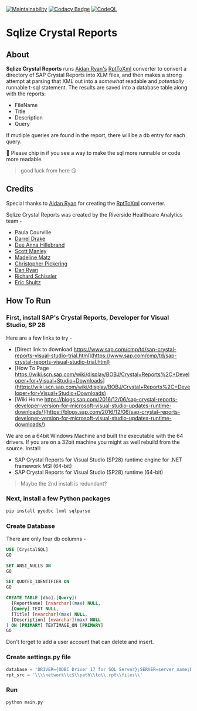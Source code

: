 [![Maintainability](https://api.codeclimate.com/v1/badges/a325744e35ae6c5ec9b5/maintainability)](https://codeclimate.com/github/Riverside-Healthcare/Sqlize-Crystal-Reports/maintainability)
[![Codacy Badge](https://app.codacy.com/project/badge/Grade/cc6a57cbb8f74e5caa103abc1316e904)](https://www.codacy.com/gh/Riverside-Healthcare/Sqlize-Crystal-Reports/dashboard?utm_source=github.com&amp;utm_medium=referral&amp;utm_content=Riverside-Healthcare/Sqlize-Crystal-Reports&amp;utm_campaign=Badge_Grade)
[![CodeQL](https://github.com/Riverside-Healthcare/Sqlize-Crystal-Reports/actions/workflows/codeql-analysis.yml/badge.svg)](https://github.com/Riverside-Healthcare/Sqlize-Crystal-Reports/actions/workflows/codeql-analysis.yml)

# Sqlize Crystal Reports

## About

**Sqlize Crystal Reports** runs [Aidan Ryan's](https://github.com/ajryan) [RptToXml](https://github.com/ajryan/RptToXml) converter to convert a directory of SAP Crystal Reports into XLM files, and then makes a strong attempt at parsing that XML out into a *somewhat* readable and *potentially* runnable t-sql statement. The results are saved into a database table along with the reports:

  * FileName
  * Title
  * Description
  * Query

If mutliple queries are found in the report, there will be a db entry for each query.

:construction_worker: Please chip in if you see a way to make the sql more runnable or code more readable.

 > good luck from here :smirk:

## Credits

Special thanks to [Aidan Ryan](https://github.com/ajryan) for creating the [RptToXml](https://github.com/ajryan/RptToXml) converter.

Sqlize Crystal Reports was created by the Riverside Healthcare Analytics team -

  * Paula Courville
  * [Darrel Drake](https://www.linkedin.com/in/darrel-drake-57562529)
  * [Dee Anna Hillebrand](https://github.com/DHillebrand2016)
  * [Scott Manley](https://github.com/Scott-Manley)
  * [Madeline Matz](mailto:mmatz@RHC.net)
  * [Christopher Pickering](https://github.com/christopherpickering)
  * [Dan Ryan](https://github.com/danryan1011)
  * [Richard Schissler](https://github.com/schiss152)
  * [Eric Shultz](https://github.com/eshultz)

## How To Run

### First, install SAP's Crystal Reports, Developer for Visual Studio, SP 28

Here are a few links to try -

* [Direct link to download https://www.sap.com/cmp/td/sap-crystal-reports-visual-studio-trial.html](https://www.sap.com/cmp/td/sap-crystal-reports-visual-studio-trial.html)
* [How To Page https://wiki.scn.sap.com/wiki/display/BOBJ/Crystal+Reports%2C+Developer+for+Visual+Studio+Downloads](https://wiki.scn.sap.com/wiki/display/BOBJ/Crystal+Reports%2C+Developer+for+Visual+Studio+Downloads)
* [Wiki Home https://blogs.sap.com/2016/12/06/sap-crystal-reports-developer-version-for-microsoft-visual-studio-updates-runtime-downloads/](https://blogs.sap.com/2016/12/06/sap-crystal-reports-developer-version-for-microsoft-visual-studio-updates-runtime-downloads/)

We are on a 64bit Windows Machine and built the executable with the 64 drivers. If you are on a 32bit machine you might as well rebuild from the source.
Install:

  * SAP Crystal Reports for Visual Studio (SP28) runtime engine for .NET framework MSI (64-bit)
  * SAP Crystal Reports for Visual Studio (SP28) runtime (64-bit)

 > Maybe the 2nd install is redundant?

### Next, install a few Python packages

```sh
pip install pyodbc lxml sqlparse
```

### Create Database

There are only four db columns -

```sql
USE [CrystalSQL]
GO

SET ANSI_NULLS ON
GO

SET QUOTED_IDENTIFIER ON
GO

CREATE TABLE [dbo].[Query](
  [ReportName] [nvarchar](max) NULL,
  [Query] TEXT NULL,
  [Title] [nvarchar](max) NULL,
  [Description] [nvarchar](max) NULL
) ON [PRIMARY] TEXTIMAGE_ON [PRIMARY]
GO

```

Don't forget to add a user account that can delete and insert.

### Create settings.py file

```py
database = 'DRIVER={ODBC Driver 17 for SQL Server};SERVER=server_name;DATABASE=database_name;UID=username;PWD=password'
rpt_src = '\\\\network\\c$\\path\\to\\.rpt\\files\\'
```

### Run

```sh
python main.py
```
